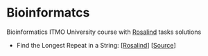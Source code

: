 # Bioinformatcs

Bioinformatics ITMO University course with [Rosalind](https://rosalind.info/) tasks solutions

- Find the Longest Repeat in a String:
  [[Rosalind](https://rosalind.info/problems/ba9d/)]
  [[Source](src/longest_repeat.rs)]
